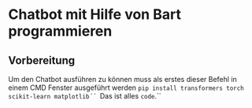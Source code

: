 # Chatbot mit Hilfe von Bart programmieren


## Vorbereitung 
Um den Chatbot ausführen zu können muss als erstes dieser Befehl in einem CMD Fenster ausgeführt werden
``pip install transformers torch scikit-learn matplotlib´´
``Das ist alles `code`.``
